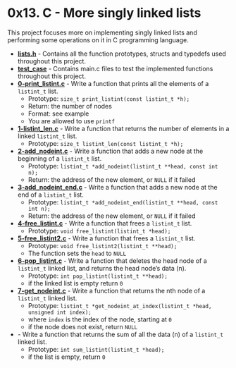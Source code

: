 # 0x13. C - More singly linked lists
This project focuses more on implementing singly linked lists and performing some operations on it in C programming language.

* **[lists.h](./lists.h)** - Contains all the function prototypes, structs and typedefs used throughout this project.
* **[test_case](./test_case)** - Contains main.c files to test the implemented functions throughout this project.
* **[0-print_listint.c](./0-print_listint.c)** - Write a function that prints all the elements of a `listint_t` list.
	* Prototype: `size_t print_listint(const listint_t *h);`
	* Return: the number of nodes
	* Format: see example
	* You are allowed to use `printf`
* **[1-listint_len.c](./1-listint_len.c)** - Write a function that returns the number of elements in a linked `listint_t` list.
	* Prototype: `size_t listint_len(const listint_t *h);`
* **[2-add_nodeint.c](./2-add_nodeint.c)** - Write a function that adds a new node at the beginning of a `listint_t` list.
	* Prototype: `listint_t *add_nodeint(listint_t **head, const int n);`
	* Return: the address of the new element, or `NULL` if it failed
* **[3-add_nodeint_end.c](./3-add_nodeint_end.c)** - Write a function that adds a new node at the end of a `listint_t` list.
	* Prototype: `listint_t *add_nodeint_end(listint_t **head, const int n);`
	* Return: the address of the new element, or `NULL` if it failed
* **[4-free_listint.c](./4-free_listint.c)** - Write a function that frees a `listint_t` list.
	* Prototype: `void free_listint(listint_t *head);`
* **[5-free_listint2.c](./5-free_listint2.c)** - Write a function that frees a `listint_t` list.
	* Prototype: `void free_listint2(listint_t **head);`
	* The function sets the `head` to `NULL`
* **[6-pop_listint.c](./6-pop_listint.c)** - Write a function that deletes the head node of a `listint_t` linked list, and returns the head node’s data (n).
	* Prototype: `int pop_listint(listint_t **head);`
	* if the linked list is empty return `0`
* **[7-get_nodeint.c](./7-get_nodeint.c)** - Write a function that returns the nth node of a `listint_t` linked list.
	* Prototype: `listint_t *get_nodeint_at_index(listint_t *head, unsigned int index);`
	* where `index` is the index of the node, starting at `0`
	* if the node does not exist, return `NULL`
* **[]()** - Write a function that returns the sum of all the data (n) of a `listint_t` linked list.
	* Prototype: `int sum_listint(listint_t *head);`
	* if the list is empty, return `0`
